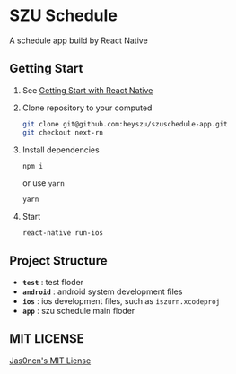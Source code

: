 # SZU Schedule

A schedule app build by React Native

## Getting Start

1. See [Getting Start with React Native](https://facebook.github.io/react-native/docs/getting-started.html)

2. Clone repository to your computed

   ```bash
   git clone git@github.com:heyszu/szuschedule-app.git
   git checkout next-rn
   ```

3. Install dependencies

   ```bash
   npm i
   ```

   or use `yarn`

   ```bash
   yarn
   ```

4. Start

   ```
   react-native run-ios
   ```

## Project Structure

- __`test`__ : test floder
- __`android`__ : android system development files
- __`ios`__ : ios development files, such as `iszurn.xcodeproj`
- __`app`__ : szu schedule main floder

## MIT LICENSE

[Jas0ncn's MIT Liense](http://jas0ncn.mit-license.org/)
